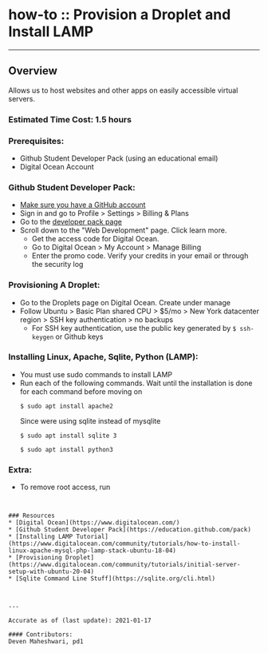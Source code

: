 # how-to :: Provision a Droplet and Install LAMP
---
## Overview
Allows us to host websites and other apps on easily accessible virtual servers.

### Estimated Time Cost: 1.5 hours

### Prerequisites:
- Github Student Developer Pack (using an educational email)
- Digital Ocean Account

### Github Student Developer Pack:
- [Make sure you have a GitHub account](https://github.com/)
- Sign in and go to Profile > Settings > Billing & Plans
- Go to the [developer pack page](https://education.github.com/pack/) 
- Scroll down to the "Web Development" page. Click learn more. 
	- Get the access code for Digital Ocean.
	- Go to Digital Ocean > My Account > Manage Billing
	- Enter the promo code. Verify your credits in your email or through the security log

### Provisioning A Droplet:
- Go to the Droplets page on Digital Ocean. Create under manage
- Follow Ubuntu > Basic Plan shared CPU > $5/mo > New York datacenter region > SSH key authentication > no backups
	- For SSH key authentication, use the public key generated by ```$ ssh-keygen``` or Github keys


### Installing Linux, Apache, Sqlite, Python (LAMP):
- You must use sudo commands to install LAMP
- Run each of the following commands. Wait until the installation is done for each command before moving on  
	```
	$ sudo apt install apache2
	```
	Since were using sqlite instead of mysqlite
	```
	$ sudo apt install sqlite 3
	```
	```
	$ sudo apt install python3
	```


### Extra:

- To remove root access, run
```$ adducer username


### Resources
* [Digital Ocean](https://www.digitalocean.com/)
* [Github Student Developer Pack](https://education.github.com/pack)
* [Installing LAMP Tutorial](https://www.digitalocean.com/community/tutorials/how-to-install-linux-apache-mysql-php-lamp-stack-ubuntu-18-04)
* [Provisioning Droplet](https://www.digitalocean.com/community/tutorials/initial-server-setup-with-ubuntu-20-04)
* [Sqlite Command Line Stuff](https://sqlite.org/cli.html)



---

Accurate as of (last update): 2021-01-17

#### Contributors:  
Deven Maheshwari, pd1  

